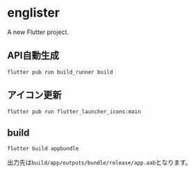 # englister

A new Flutter project.

## API自動生成

```
flutter pub run build_runner build
```

## アイコン更新

```
flutter pub run flutter_launcher_icons:main
```

## build

```
flutter build appbundle
```

出力先は`build/app/outputs/bundle/release/app.aab`となります。